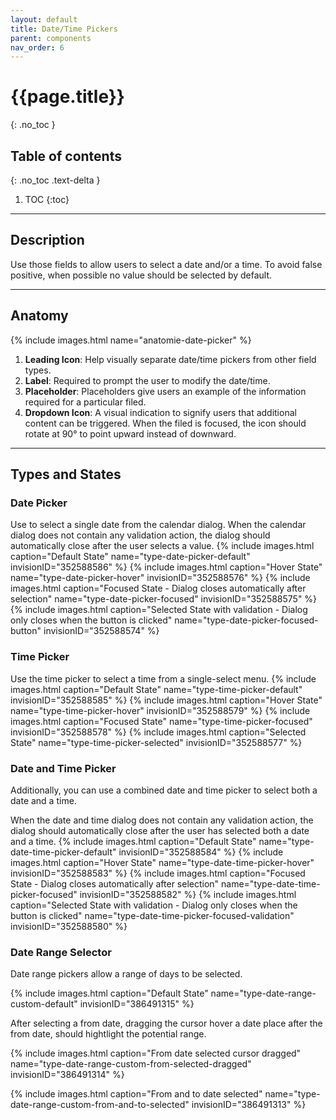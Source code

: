 ```yaml
---
layout: default
title: Date/Time Pickers
parent: components
nav_order: 6
---
```


# {{page.title}}
{: .no_toc }

## Table of contents
{: .no_toc .text-delta }

1. TOC
{:toc}

---

## Description

Use those fields to allow users to select a date and/or a time.
To avoid false positive, when possible no value should be selected by default.

---

## Anatomy

{% include images.html name="anatomie-date-picker" %}

1. **Leading Icon**: Help visually separate date/time pickers from other field types.
2. **Label**: Required to prompt the user to modify the date/time.
3. **Placeholder**: Placeholders give users an example of the information required for a particular filed.
4. **Dropdown Icon**: A visual indication to signify users that additional content can be triggered. When the filed is focused, the icon should rotate at 90° to point upward instead of downward.


---

## Types and States

### Date Picker

Use to select a single date from the calendar dialog. When the calendar dialog does not contain any validation action,
the dialog should automatically close after the user selects a value.
{% include images.html caption="Default State" name="type-date-picker-default" invisionID="352588586" %}
{% include images.html caption="Hover State" name="type-date-picker-hover" invisionID="352588576" %}
{% include images.html caption="Focused State - Dialog closes automatically after selection" name="type-date-picker-focused" invisionID="352588575" %}
{% include images.html caption="Selected State with validation - Dialog only closes when the button is clicked" name="type-date-picker-focused-button" invisionID="352588574" %}



### Time Picker

Use the time picker to select a time from a single-select menu.
{% include images.html caption="Default State" name="type-time-picker-default" invisionID="352588585" %}
{% include images.html caption="Hover State" name="type-time-picker-hover" invisionID="352588579" %}
{% include images.html caption="Focused State" name="type-time-picker-focused" invisionID="352588578" %}
{% include images.html caption="Selected State" name="type-time-picker-selected" invisionID="352588577" %}



### Date and Time Picker

Additionally, you can use a combined date and time picker to select both a date and a time.

When the date and time dialog does not contain any validation action,
the dialog should automatically close after the user has selected both a date and a time.
{% include images.html caption="Default State" name="type-date-time-picker-default" invisionID="352588584" %}
{% include images.html caption="Hover State" name="type-date-time-picker-hover" invisionID="352588583" %}
{% include images.html caption="Focused State - Dialog closes automatically after selection" name="type-date-time-picker-focused" invisionID="352588582" %}
{% include images.html caption="Selected State with validation - Dialog only closes when the button is clicked" name="type-date-time-picker-focused-validation" invisionID="352588580" %}


### Date Range Selector

Date range pickers allow a range of days to be selected.

{% include images.html caption="Default State" name="type-date-range-custom-default" invisionID="386491315" %}

After selecting a from date, dragging the cursor hover a date place after the from date, should hightlight the potential range.

{% include images.html caption="From date selected cursor dragged" name="type-date-range-custom-from-selected-dragged" invisionID="386491314" %}

{% include images.html caption="From and to date selected" name="type-date-range-custom-from-and-to-selected" invisionID="386491313" %}